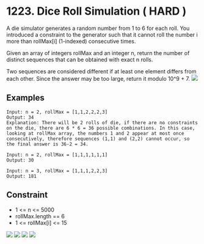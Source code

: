 # 1223. Dice Roll Simulation ( HARD )

A die simulator generates a random number from 1 to 6 for each roll. You
introduced a constraint to the generator such that it cannot roll the number i
more than rollMax[i] (1-indexed) consecutive times. 

Given an array of integers rollMax and an integer n, return the number of
distinct sequences that can be obtained with exact n rolls.

Two sequences are considered different if at least one element differs from each
other. Since the answer may be too large, return it modulo 10^9 + 7.
![](https://github.com/waiyulam/Interview-Prep-Guide/blob/master/Practices/dp/rollSimulation/562837831.jpeg)
## Examples 

```
Input: n = 2, rollMax = [1,1,2,2,2,3]
Output: 34
Explanation: There will be 2 rolls of die, if there are no constraints on the die, there are 6 * 6 = 36 possible combinations. In this case, looking at rollMax array, the numbers 1 and 2 appear at most once consecutively, therefore sequences (1,1) and (2,2) cannot occur, so the final answer is 36-2 = 34.
``` 

```
Input: n = 2, rollMax = [1,1,1,1,1,1]
Output: 30
```

```
Input: n = 3, rollMax = [1,1,1,2,2,3]
Output: 181
```

## Constraint 
- 1 <= n <= 5000
- rollMax.length == 6
- 1 <= rollMax[i] <= 15

![](https://github.com/waiyulam/Interview-Prep-Guide/tree/master/Practices/dp/rollSimulation/562837831.jpeg) 
![](https://github.com/waiyulam/Interview-Prep-Guide/tree/master/Practices/dp/rollSimulation/562837832.jpeg)
![](https://github.com/waiyulam/Interview-Prep-Guide/tree/master/Practices/dp/rollSimulation/562837833.jpeg)
![](https://github.com/waiyulam/Interview-Prep-Guide/tree/master/Practices/dp/rollSimulation/562837834.jpeg)


